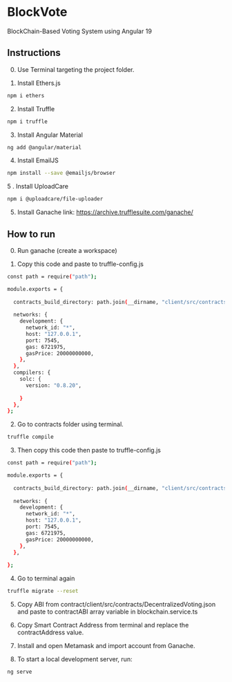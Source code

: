 # BlockVote

BlockChain-Based Voting System using Angular 19

## Instructions
0. Use Terminal targeting the project folder.

1. Install Ethers.js
```bash
npm i ethers
```

2. Install Truffle
```bash
npm i truffle
```

3. Install Angular Material
```bash
ng add @angular/material
```

4. Install EmailJS
```bash
npm install --save @emailjs/browser
```

5 . Install UploadCare
```bash
npm i @uploadcare/file-uploader
```

5. Install Ganache
link: https://archive.trufflesuite.com/ganache/



## How to run
0. Run ganache (create a workspace)

1. Copy this code and paste to truffle-config.js

```bash
const path = require("path");

module.exports = {
  
  contracts_build_directory: path.join(__dirname, "client/src/contracts"),
  
  networks: {
    development: {
      network_id: "*",
      host: "127.0.0.1",
      port: 7545,
      gas: 6721975,
      gasPrice: 20000000000,
    },
  },
  compilers: {
    solc: {
      version: "0.8.20", 
      
    }
  },
};
```

2. Go to contracts folder using terminal.
```bash
truffle compile
```

3. Then copy this code then paste to truffle-config.js

```bash
const path = require("path");

module.exports = {
  
  contracts_build_directory: path.join(__dirname, "client/src/contracts"),
  
  networks: {
    development: {
      network_id: "*",
      host: "127.0.0.1",
      port: 7545,
      gas: 6721975,
      gasPrice: 20000000000,
    },
  },
  
};
```

4. Go to terminal again
```bash
truffle migrate --reset
```

5. Copy ABI from contract/client/src/contracts/DecentralizedVoting.json and paste to contractABI array variable in blockchain.service.ts

6. Copy Smart Contract Address from terminal and replace the contractAddress value. 

7. Install and open Metamask and import account from Ganache.


8. To start a local development server, run:

```bash
ng serve
```

